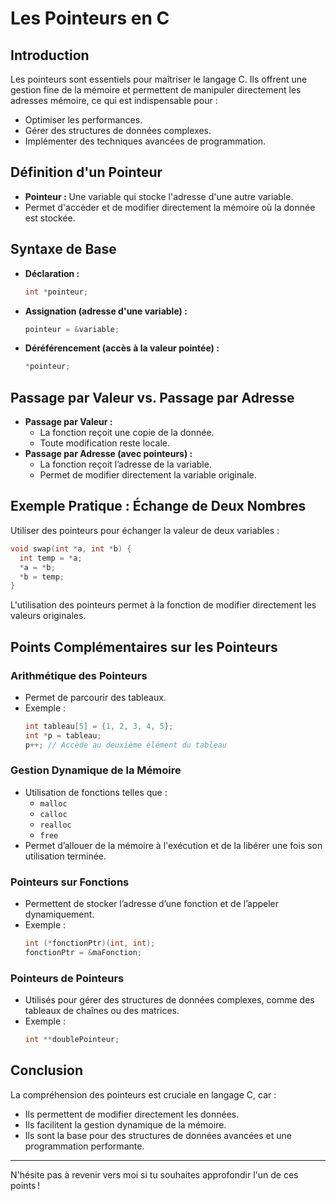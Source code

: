 # Les Pointeurs en C

## Introduction

Les pointeurs sont essentiels pour maîtriser le langage C. Ils offrent une gestion fine de la mémoire et permettent de manipuler directement les adresses mémoire, ce qui est indispensable pour :
- Optimiser les performances.
- Gérer des structures de données complexes.
- Implémenter des techniques avancées de programmation.

## Définition d'un Pointeur

- **Pointeur :** Une variable qui stocke l'adresse d'une autre variable.
- Permet d'accéder et de modifier directement la mémoire où la donnée est stockée.

## Syntaxe de Base

- **Déclaration :**
  ```c
  int *pointeur;
  ```
- **Assignation (adresse d'une variable) :**
  ```c
  pointeur = &variable;
  ```
- **Déréférencement (accès à la valeur pointée) :**
  ```c
  *pointeur;
  ```

## Passage par Valeur vs. Passage par Adresse

- **Passage par Valeur :**
  - La fonction reçoit une copie de la donnée.
  - Toute modification reste locale.
- **Passage par Adresse (avec pointeurs) :**
  - La fonction reçoit l’adresse de la variable.
  - Permet de modifier directement la variable originale.

## Exemple Pratique : Échange de Deux Nombres

Utiliser des pointeurs pour échanger la valeur de deux variables :
```c
void swap(int *a, int *b) {
  int temp = *a;
  *a = *b;
  *b = temp;
}
```
L'utilisation des pointeurs permet à la fonction de modifier directement les valeurs originales.

## Points Complémentaires sur les Pointeurs

### Arithmétique des Pointeurs

- Permet de parcourir des tableaux.
- Exemple : 
  ```c
  int tableau[5] = {1, 2, 3, 4, 5};
  int *p = tableau;
  p++; // Accède au deuxième élément du tableau
  ```

### Gestion Dynamique de la Mémoire

- Utilisation de fonctions telles que :
  - `malloc`
  - `calloc`
  - `realloc`
  - `free`
- Permet d’allouer de la mémoire à l'exécution et de la libérer une fois son utilisation terminée.

### Pointeurs sur Fonctions

- Permettent de stocker l’adresse d’une fonction et de l’appeler dynamiquement.
- Exemple :
  ```c
  int (*fonctionPtr)(int, int);
  fonctionPtr = &maFonction;
  ```

### Pointeurs de Pointeurs

- Utilisés pour gérer des structures de données complexes, comme des tableaux de chaînes ou des matrices.
- Exemple :
  ```c
  int **doublePointeur;
  ```

## Conclusion

La compréhension des pointeurs est cruciale en langage C, car :
- Ils permettent de modifier directement les données.
- Ils facilitent la gestion dynamique de la mémoire.
- Ils sont la base pour des structures de données avancées et une programmation performante.

---

N'hésite pas à revenir vers moi si tu souhaites approfondir l'un de ces points !
